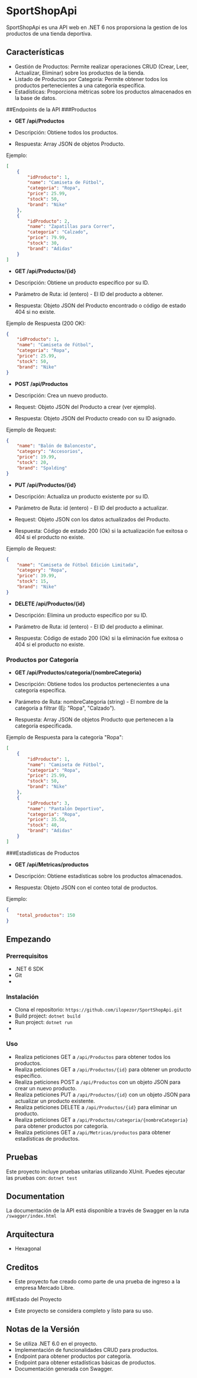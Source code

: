 # SportShopApi


SportShopApi es una API web en .NET 6 nos proporsiona la gestion de los productos de una tienda deportiva.

## Características

- Gestión de Productos: Permite realizar operaciones CRUD (Crear, Leer, Actualizar, Eliminar) sobre los productos de la tienda.
- Listado de Productos por Categoría: Permite obtener todos los productos pertenecientes a una categoría específica.
- Estadísticas: Proporciona métricas sobre los productos almacenados en la base de datos.

##Endpoints de la API
###Productos
 - **GET /api/Productos**

- Descripción: Obtiene todos los productos.
- Respuesta: Array JSON de objetos Producto.
  
Ejemplo:
```json
[
    {
        "idProducto": 1,
        "name": "Camiseta de Fútbol",
        "categoria": "Ropa",
        "price": 25.99,
        "stock": 50,
        "brand": "Nike"
    },
    {
        "idProducto": 2,
        "name": "Zapatillas para Correr",
        "categoria": "Calzado",
        "price": 79.99,
        "stock": 30,
        "brand": "Adidas"
    }
]
```

- **GET /api/Productos/{id}**

- Descripción: Obtiene un producto específico por su ID.
- Parámetro de Ruta: id (entero) - El ID del producto a obtener.
- Respuesta: Objeto JSON del Producto encontrado o código de estado 404 si no existe.

Ejemplo de Respuesta (200 OK):
```json
{
    "idProducto": 1,
    "name": "Camiseta de Fútbol",
    "categoria": "Ropa",
    "price": 25.99,
    "stock": 50,
    "brand": "Nike"
}
```
- **POST /api/Productos**

- Descripción: Crea un nuevo producto.
- Request: Objeto JSON del Producto a crear (ver ejemplo).
- Respuesta: Objeto JSON del Producto creado con su ID asignado.

Ejemplo de Request:
```json
{
    "name": "Balón de Baloncesto",
    "category": "Accesorios",
    "price": 19.99,
    "stock": 20,
    "brand": "Spalding"
}
```
- **PUT /api/Productos/{id}**

- Descripción: Actualiza un producto existente por su ID.
- Parámetro de Ruta: id (entero) - El ID del producto a actualizar.
- Request: Objeto JSON con los datos actualizados del Producto.
- Respuesta: Código de estado 200 (Ok) si la actualización fue exitosa o 404 si el producto no existe.

Ejemplo de Request:
```json
{
    "name": "Camiseta de Fútbol Edición Limitada",
    "category": "Ropa",
    "price": 39.99,
    "stock": 15,
    "brand": "Nike"
}
```
- **DELETE /api/Productos/{id}**

- Descripción: Elimina un producto específico por su ID.
- Parámetro de Ruta: id (entero) - El ID del producto a eliminar.
- Respuesta: Código de estado 200 (Ok) si la eliminación fue exitosa o 404 si el producto no existe.

### Productos por Categoría
- **GET /api/Productos/categoria/{nombreCategoria}**

- Descripción: Obtiene todos los productos pertenecientes a una categoría específica.
- Parámetro de Ruta: nombreCategoria (string) - El nombre de la categoría a filtrar (Ej: "Ropa", "Calzado").
- Respuesta: Array JSON de objetos Producto que pertenecen a la categoría especificada.

Ejemplo de Respuesta para la categoría "Ropa":
```json
[
    {
        "idProducto": 1,
        "name": "Camiseta de Fútbol",
        "categoria": "Ropa",
        "price": 25.99,
        "stock": 50,
        "brand": "Nike"
    },
    {
        "idProducto": 3,
        "name": "Pantalón Deportivo",
        "categoria": "Ropa",
        "price": 35.50,
        "stock": 40,
        "brand": "Adidas"
    }
]
```

###Estadísticas de Productos
- **GET /api/Metricas/productos**

- Descripción: Obtiene estadísticas sobre los productos almacenados.
- Respuesta: Objeto JSON con el conteo total de productos.

Ejemplo:
```json
{
    "total_productos": 150
}
```


## Empezando
### Prerrequisitos
  - .NET 6 SDK
  - Git
  - 
### Instalación
  - Clona el repositorio: ``https://github.com/ilopezor/SportShopApi.git``
  - Build project: ``dotnet build``
  - Run project: ``dotnet run``
  - 
### Uso
- Realiza peticiones GET a ``/api/Productos`` para obtener todos los productos.
- Realiza peticiones GET a ``/api/Productos/{id}`` para obtener un producto específico.
- Realiza peticiones POST a ``/api/Productos`` con un objeto JSON para crear un nuevo producto.
- Realiza peticiones PUT a ``/api/Productos/{id}`` con un objeto JSON para actualizar un producto existente.
- Realiza peticiones DELETE a ``/api/Productos/{id}`` para eliminar un producto.
- Realiza peticiones GET a ``/api/Productos/categoria/{nombreCategoria}`` para obtener productos por categoría.
- Realiza peticiones GET a ``/api/Metricas/productos`` para obtener estadísticas de productos.

## Pruebas
Este proyecto incluye pruebas unitarias utilizando XUnit. Puedes ejecutar las pruebas con:
``dotnet test``

## Documentation
La documentación de la API está disponible a través de Swagger en la ruta ``/swagger/index.html``

## Arquitectura
- Hexagonal


## Creditos
- Este proyecto fue creado como parte de una prueba de ingreso a la empresa Mercado Libre.

##Estado del Proyecto
- Este proyecto se considera completo y listo para su uso.


## Notas de la Versión
- Se utiliza .NET 6.0 en el proyecto.
- Implementación de funcionalidades CRUD para productos.
- Endpoint para obtener productos por categoría.
- Endpoint para obtener estadísticas básicas de productos.
- Documentación generada con Swagger.
